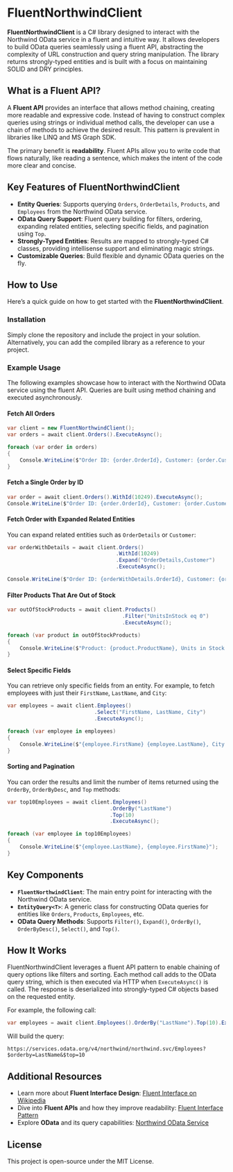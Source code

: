 
# FluentNorthwindClient

**FluentNorthwindClient** is a C# library designed to interact with the Northwind OData service in a fluent and intuitive way. It allows developers to build OData queries seamlessly using a fluent API, abstracting the complexity of URL construction and query string manipulation. The library returns strongly-typed entities and is built with a focus on maintaining SOLID and DRY principles.

## What is a Fluent API?

A **Fluent API** provides an interface that allows method chaining, creating more readable and expressive code. Instead of having to construct complex queries using strings or individual method calls, the developer can use a chain of methods to achieve the desired result. This pattern is prevalent in libraries like LINQ and MS Graph SDK.

The primary benefit is **readability**. Fluent APIs allow you to write code that flows naturally, like reading a sentence, which makes the intent of the code more clear and concise.

## Key Features of FluentNorthwindClient

- **Entity Queries**: Supports querying `Orders`, `OrderDetails`, `Products`, and `Employees` from the Northwind OData service.
- **OData Query Support**: Fluent query building for filters, ordering, expanding related entities, selecting specific fields, and pagination using `Top`.
- **Strongly-Typed Entities**: Results are mapped to strongly-typed C# classes, providing intellisense support and eliminating magic strings.
- **Customizable Queries**: Build flexible and dynamic OData queries on the fly.
  
## How to Use

Here’s a quick guide on how to get started with the **FluentNorthwindClient**.

### Installation

Simply clone the repository and include the project in your solution. Alternatively, you can add the compiled library as a reference to your project.

### Example Usage

The following examples showcase how to interact with the Northwind OData service using the fluent API. Queries are built using method chaining and executed asynchronously.

#### Fetch All Orders

```csharp
var client = new FluentNorthwindClient();
var orders = await client.Orders().ExecuteAsync();

foreach (var order in orders)
{
    Console.WriteLine($"Order ID: {order.OrderId}, Customer: {order.CustomerId}");
}
```

#### Fetch a Single Order by ID

```csharp
var order = await client.Orders().WithId(10249).ExecuteAsync();
Console.WriteLine($"Order ID: {order.OrderId}, Customer: {order.CustomerId}");
```

#### Fetch Order with Expanded Related Entities

You can expand related entities such as `OrderDetails` or `Customer`:

```csharp
var orderWithDetails = await client.Orders()
                                   .WithId(10249)
                                   .Expand("OrderDetails,Customer")
                                   .ExecuteAsync();

Console.WriteLine($"Order ID: {orderWithDetails.OrderId}, Customer: {orderWithDetails.Customer.CompanyName}");
```

#### Filter Products That Are Out of Stock

```csharp
var outOfStockProducts = await client.Products()
                                     .Filter("UnitsInStock eq 0")
                                     .ExecuteAsync();

foreach (var product in outOfStockProducts)
{
    Console.WriteLine($"Product: {product.ProductName}, Units in Stock: {product.UnitsInStock}");
}
```

#### Select Specific Fields

You can retrieve only specific fields from an entity. For example, to fetch employees with just their `FirstName`, `LastName`, and `City`:

```csharp
var employees = await client.Employees()
                            .Select("FirstName, LastName, City")
                            .ExecuteAsync();

foreach (var employee in employees)
{
    Console.WriteLine($"{employee.FirstName} {employee.LastName}, City: {employee.City}");
}
```

#### Sorting and Pagination

You can order the results and limit the number of items returned using the `OrderBy`, `OrderByDesc`, and `Top` methods:

```csharp
var top10Employees = await client.Employees()
                                 .OrderBy("LastName")
                                 .Top(10)
                                 .ExecuteAsync();

foreach (var employee in top10Employees)
{
    Console.WriteLine($"{employee.LastName}, {employee.FirstName}");
}
```

## Key Components

- **`FluentNorthwindClient`**: The main entry point for interacting with the Northwind OData service.
- **`EntityQuery<T>`**: A generic class for constructing OData queries for entities like `Orders`, `Products`, `Employees`, etc.
- **OData Query Methods**: Supports `Filter()`, `Expand()`, `OrderBy()`, `OrderByDesc()`, `Select()`, and `Top()`.

## How It Works

FluentNorthwindClient leverages a fluent API pattern to enable chaining of query options like filters and sorting. Each method call adds to the OData query string, which is then executed via HTTP when `ExecuteAsync()` is called. The response is deserialized into strongly-typed C# objects based on the requested entity.

For example, the following call:
```csharp
var employees = await client.Employees().OrderBy("LastName").Top(10).ExecuteAsync();
```

Will build the query:
```
https://services.odata.org/v4/northwind/northwind.svc/Employees?$orderby=LastName&$top=10
```

## Additional Resources

- Learn more about **Fluent Interface Design**: [Fluent Interface on Wikipedia](https://en.wikipedia.org/wiki/Fluent_interface)
- Dive into **Fluent APIs** and how they improve readability: [Fluent Interface Pattern](https://martinfowler.com/bliki/FluentInterface.html)
- Explore **OData** and its query capabilities: [Northwind OData Service](https://services.odata.org/V4/Northwind/Northwind.svc)

## License

This project is open-source under the MIT License.
